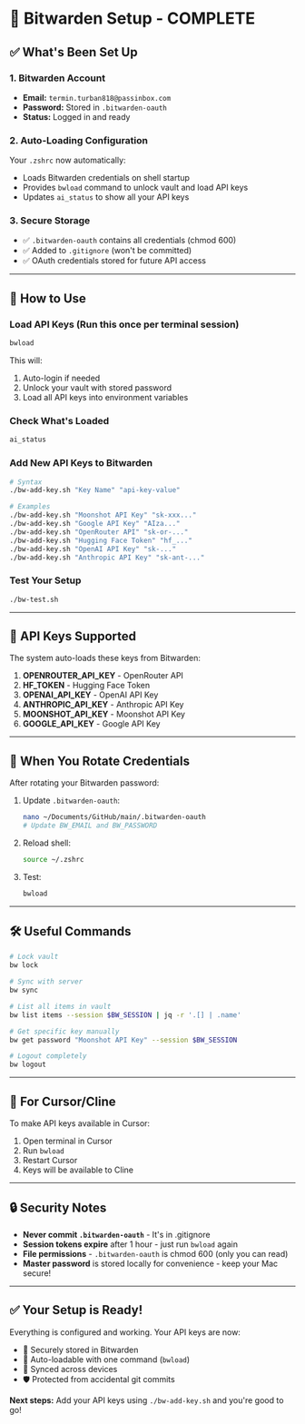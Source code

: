 # 🔐 Bitwarden Setup - COMPLETE

## ✅ What's Been Set Up

### 1. Bitwarden Account
- **Email:** `termin.turban818@passinbox.com`
- **Password:** Stored in `.bitwarden-oauth`
- **Status:** Logged in and ready

### 2. Auto-Loading Configuration
Your `.zshrc` now automatically:
- Loads Bitwarden credentials on shell startup
- Provides `bwload` command to unlock vault and load API keys
- Updates `ai_status` to show all your API keys

### 3. Secure Storage
- ✅ `.bitwarden-oauth` contains all credentials (chmod 600)
- ✅ Added to `.gitignore` (won't be committed)
- ✅ OAuth credentials stored for future API access

---

## 🚀 How to Use

### Load API Keys (Run this once per terminal session)
```bash
bwload
```

This will:
1. Auto-login if needed
2. Unlock your vault with stored password
3. Load all API keys into environment variables

### Check What's Loaded
```bash
ai_status
```

### Add New API Keys to Bitwarden
```bash
# Syntax
./bw-add-key.sh "Key Name" "api-key-value"

# Examples
./bw-add-key.sh "Moonshot API Key" "sk-xxx..."
./bw-add-key.sh "Google API Key" "AIza..."
./bw-add-key.sh "OpenRouter API" "sk-or-..."
./bw-add-key.sh "Hugging Face Token" "hf_..."
./bw-add-key.sh "OpenAI API Key" "sk-..."
./bw-add-key.sh "Anthropic API Key" "sk-ant-..."
```

### Test Your Setup
```bash
./bw-test.sh
```

---

## 📝 API Keys Supported

The system auto-loads these keys from Bitwarden:

1. **OPENROUTER_API_KEY** - OpenRouter API
2. **HF_TOKEN** - Hugging Face Token
3. **OPENAI_API_KEY** - OpenAI API Key
4. **ANTHROPIC_API_KEY** - Anthropic API Key
5. **MOONSHOT_API_KEY** - Moonshot API Key
6. **GOOGLE_API_KEY** - Google API Key

---

## 🔄 When You Rotate Credentials

After rotating your Bitwarden password:

1. Update `.bitwarden-oauth`:
   ```bash
   nano ~/Documents/GitHub/main/.bitwarden-oauth
   # Update BW_EMAIL and BW_PASSWORD
   ```

2. Reload shell:
   ```bash
   source ~/.zshrc
   ```

3. Test:
   ```bash
   bwload
   ```

---

## 🛠 Useful Commands

```bash
# Lock vault
bw lock

# Sync with server
bw sync

# List all items in vault
bw list items --session $BW_SESSION | jq -r '.[] | .name'

# Get specific key manually
bw get password "Moonshot API Key" --session $BW_SESSION

# Logout completely
bw logout
```

---

## 🎯 For Cursor/Cline

To make API keys available in Cursor:

1. Open terminal in Cursor
2. Run `bwload`
3. Restart Cursor
4. Keys will be available to Cline

---

## 🔒 Security Notes

- **Never commit `.bitwarden-oauth`** - It's in .gitignore
- **Session tokens expire** after 1 hour - just run `bwload` again
- **File permissions** - `.bitwarden-oauth` is chmod 600 (only you can read)
- **Master password** is stored locally for convenience - keep your Mac secure!

---

## ✅ Your Setup is Ready!

Everything is configured and working. Your API keys are now:
- 🔐 Securely stored in Bitwarden
- 🚀 Auto-loadable with one command (`bwload`)
- 🔄 Synced across devices
- 🛡️ Protected from accidental git commits

**Next steps:** Add your API keys using `./bw-add-key.sh` and you're good to go!

